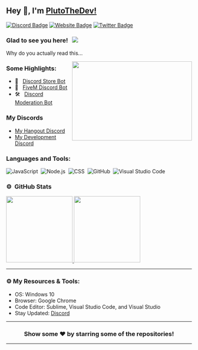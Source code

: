## Hey 👋, I'm [PlutoTheDev!](https://plutothe.dev/)


[![Discord Badge](https://img.shields.io/badge/-Discord-0e76a8?style=flat-square&logo=Discord&logoColor=white)](https://discord.xendev.us/)
[![Website Badge](https://img.shields.io/badge/Website-3b5998?style=flat-square&logo=google-chrome&logoColor=white)](https://plutothe.dev/)
[![Twitter Badge](https://img.shields.io/badge/-Twitter-00acee?style=flat-square&logo=Twitter&logoColor=white)](https://twitter.com/poll_braxton)

### Glad to see you here! &nbsp; ![](https://komarev.com/ghpvc/?username=braxtongpoll&label=Views&color=blue&style=plastic)

Why do you actually read this...

<img align="right" height="215" width="325" alt="" src="https://media.discordapp.net/attachments/704542101991587881/840043206468698112/Braxcock.gif" />


### Some Highlights:

- 📌 &nbsp; [Discord Store Bot](https://github.com/braxtongpoll/fivem-developer-bot-discord)
- 🚀 &nbsp; [FiveM Discord Bot](https://github.com/braxtongpoll/fivem-discord-bot)
- 🛠️ &nbsp; [Discord Moderation Bot](https://github.com/braxtongpoll/Discord-Moderation-Bot)

### My Discords

- [My Hangout Discord](https://discord.gg/vanities)
- [My Development Discord](https://discord.gg/EMg4yTpGqH)

### Languages and Tools:

![JavaScript](https://img.shields.io/badge/-JavaScript-333333?style=flat&logo=javascript)&nbsp;
![Node.js](https://img.shields.io/badge/-Node.js-333333?style=flat&logo=node.js)&nbsp;
![CSS](https://img.shields.io/badge/-CSS-333333?style=flat&logo=CSS3&logoColor=1572B6)&nbsp;
![GitHub](https://img.shields.io/badge/-GitHub-333333?style=flat&logo=github)&nbsp;
![Visual Studio Code](https://img.shields.io/badge/-Visual%20Studio%20Code-333333?style=flat&logo=visual-studio-code&logoColor=007ACC)&nbsp;

### ⚙️ &nbsp;GitHub Stats

<p align="left">
<a href="https://github.com/braxtongpoll">
  <img height="180em" src="https://github-readme-stats-eight-theta.vercel.app/api?username=braxtongpoll&show_icons=true&theme=react&include_all_commits=true&count_private=true"/>
  <img height="180em" src="https://github-readme-stats-eight-theta.vercel.app/api/top-langs/?username=braxtongpoll&layout=compact&langs_count=8&theme=react"/>
</a>
</p>

---

### ⚙️ My Resources & Tools:

- OS: Windows 10
- Browser: Google Chrome
- Code Editor: Sublime, Visual Studio Code, and Visual Studio
- Stay Updated: [Discord](https://discord.gg/EMg4yTpGqH)

---

<h3 align=center>Show some ❤️ by starring some of the repositories!</h3>

---
